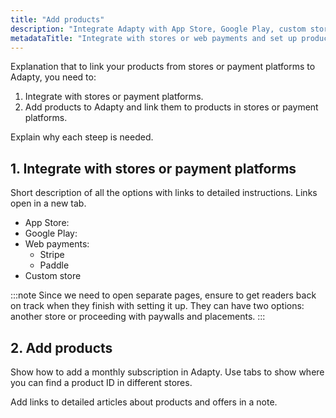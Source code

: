```yaml
---
title: "Add products"
description: "Integrate Adapty with App Store, Google Play, custom stores, Stripe, and Paddle."
metadataTitle: "Integrate with stores or web payments and set up products | Adapty Docs"
---
```


Explanation that to link your products from stores or payment platforms to Adapty, you need to:

1. Integrate with stores or payment platforms.
2. Add products to Adapty and link them to products in stores or payment platforms.

Explain why each steep is needed.

## 1. Integrate with stores or payment platforms

Short description of all the options with links to detailed instructions. Links open in a new tab. 

- App Store:
- Google Play:
- Web payments:
  - Stripe
  - Paddle
- Custom store

:::note
Since we need to open separate pages, ensure to get readers back on track when they finish with setting it up. They can have two options: another store or proceeding with paywalls and placements.
:::

## 2. Add products

Show how to add a monthly subscription in Adapty. Use tabs to show where you can find a product ID in different stores.

Add links to detailed articles about products and offers in a note.